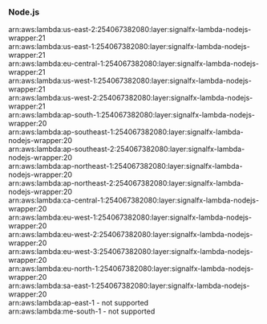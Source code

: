 <h3>Node.js</h3>  

arn:aws:lambda:us-east-2:254067382080:layer:signalfx-lambda-nodejs-wrapper:21<br>
arn:aws:lambda:us-east-1:254067382080:layer:signalfx-lambda-nodejs-wrapper:21<br>
arn:aws:lambda:eu-central-1:254067382080:layer:signalfx-lambda-nodejs-wrapper:21<br>
arn:aws:lambda:us-west-1:254067382080:layer:signalfx-lambda-nodejs-wrapper:21<br>
arn:aws:lambda:us-west-2:254067382080:layer:signalfx-lambda-nodejs-wrapper:21<br>
arn:aws:lambda:ap-south-1:254067382080:layer:signalfx-lambda-nodejs-wrapper:20<br>
arn:aws:lambda:ap-southeast-1:254067382080:layer:signalfx-lambda-nodejs-wrapper:20<br>
arn:aws:lambda:ap-southeast-2:254067382080:layer:signalfx-lambda-nodejs-wrapper:20<br>
arn:aws:lambda:ap-northeast-1:254067382080:layer:signalfx-lambda-nodejs-wrapper:20<br>
arn:aws:lambda:ap-northeast-2:254067382080:layer:signalfx-lambda-nodejs-wrapper:20<br>
arn:aws:lambda:ca-central-1:254067382080:layer:signalfx-lambda-nodejs-wrapper:20<br>
arn:aws:lambda:eu-west-1:254067382080:layer:signalfx-lambda-nodejs-wrapper:20<br>
arn:aws:lambda:eu-west-2:254067382080:layer:signalfx-lambda-nodejs-wrapper:20<br>
arn:aws:lambda:eu-west-3:254067382080:layer:signalfx-lambda-nodejs-wrapper:20<br>
arn:aws:lambda:eu-north-1:254067382080:layer:signalfx-lambda-nodejs-wrapper:20<br>
arn:aws:lambda:sa-east-1:254067382080:layer:signalfx-lambda-nodejs-wrapper:20<br>
arn:aws:lambda:ap-east-1 - not supported<br>
arn:aws:lambda:me-south-1 - not supported<br>

<!-- Note to maintainers: please be careful editing this file. 

